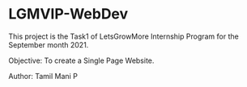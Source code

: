 # LGMVIP-WebDev

This project is the Task1 of LetsGrowMore Internship Program for the September month 2021.

Objective: To create a Single Page Website.

Author: Tamil Mani P
